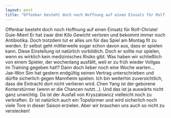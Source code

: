 ```yaml
---
layout: post
title: "Offenbar besteht doch noch Hoffnung auf einen Einsatz für Rolf-Christel Guie-Mien!"
---
```


Offenbar besteht doch noch Hoffnung auf einen Einsatz für Rolf-Christel Guie-Mien! Er hat zwar drei Kilo Gewicht verloren und bekommt immer noch Antibiotika. Doch trotzdem tut er alles um für das Spiel am Montag fit zu werden. Er selbst geht mittlerweile sogar schon davon aus, dass er spielen kann. Diese Einstellung ist natürlich vorbildlich. Doch er sollte nur spielen, wenn es wirklich kein medizinisches Risiko gibt. Was haben wir schließlich von einem Spieler, der wochenlang ausfällt, weil er zu früh wieder Vollgas im Training gegeben hat!? Dann doch lieber noch eine Woche warten...  
Jae-Won Sim hat gestern endgültig seinen Vertrag unterschrieben und dürfte sicherlich gegen Mannheim spielen. Ich bin weiterhin zuversichtlich, dass die Eintracht dort nicht verlieren wird. Chen Yang ist der geborene Konterstürmer (wenn er die Chancen nutzt...). Und das ist ja auswärts nicht ganz unwichtig. Da ist der Ausfall von Kryszalowicz vielleicht noch zu verkraften. Er ist natürlich auch ein Topstürmer und wird sicherlich noch viele Tore in dieser Saison erzielen. Aber wir brauchen uns auch so nicht zu verstecken!
